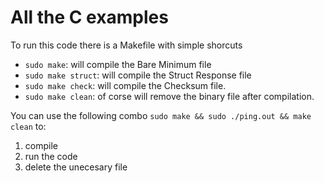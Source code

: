 # All the C examples

To run this code there is a Makefile with simple shorcuts

- `sudo make`: will compile the Bare Minimum file
- `sudo make struct`: will compile the Struct Response file
- `sudo make check`: will compile the Checksum file.
- `sudo make clean`: of corse will remove the binary file after compilation.

You can use the following combo `sudo make && sudo ./ping.out && make clean` to:

1. compile
2. run the code
3. delete the unecesary file 